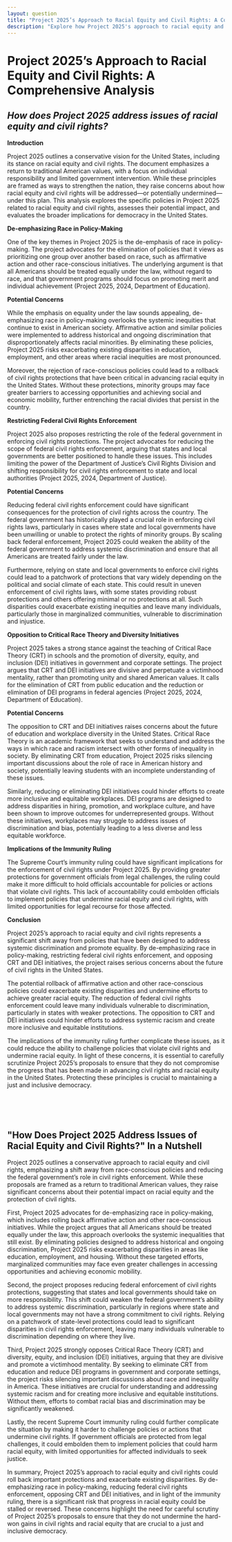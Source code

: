 ```yaml
---
layout: question
title: "Project 2025’s Approach to Racial Equity and Civil Rights: A Comprehensive Analysis"
description: "Explore how Project 2025's approach to racial equity and civil rights, including the de-emphasis of race in policy-making, could impact systemic inequalities and pose broader challenges to civil rights."
---
```


# Project 2025’s Approach to Racial Equity and Civil Rights: A Comprehensive Analysis

## *How does Project 2025 address issues of racial equity and civil rights?*

**Introduction**

Project 2025 outlines a conservative vision for the United States, including its stance on racial equity and civil rights. The document emphasizes a return to traditional American values, with a focus on individual responsibility and limited government intervention. While these principles are framed as ways to strengthen the nation, they raise concerns about how racial equity and civil rights will be addressed—or potentially undermined—under this plan. This analysis explores the specific policies in Project 2025 related to racial equity and civil rights, assesses their potential impact, and evaluates the broader implications for democracy in the United States.


**De-emphasizing Race in Policy-Making**

One of the key themes in Project 2025 is the de-emphasis of race in policy-making. The project advocates for the elimination of policies that it views as prioritizing one group over another based on race, such as affirmative action and other race-conscious initiatives. The underlying argument is that all Americans should be treated equally under the law, without regard to race, and that government programs should focus on promoting merit and individual achievement (Project 2025, 2024, Department of Education).

**Potential Concerns**

While the emphasis on equality under the law sounds appealing, de-emphasizing race in policy-making overlooks the systemic inequities that continue to exist in American society. Affirmative action and similar policies were implemented to address historical and ongoing discrimination that disproportionately affects racial minorities. By eliminating these policies, Project 2025 risks exacerbating existing disparities in education, employment, and other areas where racial inequities are most pronounced.

Moreover, the rejection of race-conscious policies could lead to a rollback of civil rights protections that have been critical in advancing racial equity in the United States. Without these protections, minority groups may face greater barriers to accessing opportunities and achieving social and economic mobility, further entrenching the racial divides that persist in the country.

**Restricting Federal Civil Rights Enforcement**

Project 2025 also proposes restricting the role of the federal government in enforcing civil rights protections. The project advocates for reducing the scope of federal civil rights enforcement, arguing that states and local governments are better positioned to handle these issues. This includes limiting the power of the Department of Justice’s Civil Rights Division and shifting responsibility for civil rights enforcement to state and local authorities (Project 2025, 2024, Department of Justice).

**Potential Concerns**

Reducing federal civil rights enforcement could have significant consequences for the protection of civil rights across the country. The federal government has historically played a crucial role in enforcing civil rights laws, particularly in cases where state and local governments have been unwilling or unable to protect the rights of minority groups. By scaling back federal enforcement, Project 2025 could weaken the ability of the federal government to address systemic discrimination and ensure that all Americans are treated fairly under the law.

Furthermore, relying on state and local governments to enforce civil rights could lead to a patchwork of protections that vary widely depending on the political and social climate of each state. This could result in uneven enforcement of civil rights laws, with some states providing robust protections and others offering minimal or no protections at all. Such disparities could exacerbate existing inequities and leave many individuals, particularly those in marginalized communities, vulnerable to discrimination and injustice.

**Opposition to Critical Race Theory and Diversity Initiatives**

Project 2025 takes a strong stance against the teaching of Critical Race Theory (CRT) in schools and the promotion of diversity, equity, and inclusion (DEI) initiatives in government and corporate settings. The project argues that CRT and DEI initiatives are divisive and perpetuate a victimhood mentality, rather than promoting unity and shared American values. It calls for the elimination of CRT from public education and the reduction or elimination of DEI programs in federal agencies (Project 2025, 2024, Department of Education).

**Potential Concerns**

The opposition to CRT and DEI initiatives raises concerns about the future of education and workplace diversity in the United States. Critical Race Theory is an academic framework that seeks to understand and address the ways in which race and racism intersect with other forms of inequality in society. By eliminating CRT from education, Project 2025 risks silencing important discussions about the role of race in American history and society, potentially leaving students with an incomplete understanding of these issues.

Similarly, reducing or eliminating DEI initiatives could hinder efforts to create more inclusive and equitable workplaces. DEI programs are designed to address disparities in hiring, promotion, and workplace culture, and have been shown to improve outcomes for underrepresented groups. Without these initiatives, workplaces may struggle to address issues of discrimination and bias, potentially leading to a less diverse and less equitable workforce.

**Implications of the Immunity Ruling**

The Supreme Court’s immunity ruling could have significant implications for the enforcement of civil rights under Project 2025. By providing greater protections for government officials from legal challenges, the ruling could make it more difficult to hold officials accountable for policies or actions that violate civil rights. This lack of accountability could embolden officials to implement policies that undermine racial equity and civil rights, with limited opportunities for legal recourse for those affected.

**Conclusion**

Project 2025’s approach to racial equity and civil rights represents a significant shift away from policies that have been designed to address systemic discrimination and promote equality. By de-emphasizing race in policy-making, restricting federal civil rights enforcement, and opposing CRT and DEI initiatives, the project raises serious concerns about the future of civil rights in the United States.

The potential rollback of affirmative action and other race-conscious policies could exacerbate existing disparities and undermine efforts to achieve greater racial equity. The reduction of federal civil rights enforcement could leave many individuals vulnerable to discrimination, particularly in states with weaker protections. The opposition to CRT and DEI initiatives could hinder efforts to address systemic racism and create more inclusive and equitable institutions.

The implications of the immunity ruling further complicate these issues, as it could reduce the ability to challenge policies that violate civil rights and undermine racial equity. In light of these concerns, it is essential to carefully scrutinize Project 2025’s proposals to ensure that they do not compromise the progress that has been made in advancing civil rights and racial equity in the United States. Protecting these principles is crucial to maintaining a just and inclusive democracy.

<br><br><br>

## <span id="nutshell">"How Does Project 2025 Address Issues of Racial Equity and Civil Rights?" In a Nutshell</span>

Project 2025 outlines a conservative approach to racial equity and civil rights, emphasizing a shift away from race-conscious policies and reducing the federal government’s role in civil rights enforcement. While these proposals are framed as a return to traditional American values, they raise significant concerns about their potential impact on racial equity and the protection of civil rights.

First, Project 2025 advocates for de-emphasizing race in policy-making, which includes rolling back affirmative action and other race-conscious initiatives. While the project argues that all Americans should be treated equally under the law, this approach overlooks the systemic inequalities that still exist. By eliminating policies designed to address historical and ongoing discrimination, Project 2025 risks exacerbating disparities in areas like education, employment, and housing. Without these targeted efforts, marginalized communities may face even greater challenges in accessing opportunities and achieving economic mobility.

Second, the project proposes reducing federal enforcement of civil rights protections, suggesting that states and local governments should take on more responsibility. This shift could weaken the federal government’s ability to address systemic discrimination, particularly in regions where state and local governments may not have a strong commitment to civil rights. Relying on a patchwork of state-level protections could lead to significant disparities in civil rights enforcement, leaving many individuals vulnerable to discrimination depending on where they live.

Third, Project 2025 strongly opposes Critical Race Theory (CRT) and diversity, equity, and inclusion (DEI) initiatives, arguing that they are divisive and promote a victimhood mentality. By seeking to eliminate CRT from education and reduce DEI programs in government and corporate settings, the project risks silencing important discussions about race and inequality in America. These initiatives are crucial for understanding and addressing systemic racism and for creating more inclusive and equitable institutions. Without them, efforts to combat racial bias and discrimination may be significantly weakened.

Lastly, the recent Supreme Court immunity ruling could further complicate the situation by making it harder to challenge policies or actions that undermine civil rights. If government officials are protected from legal challenges, it could embolden them to implement policies that could harm racial equity, with limited opportunities for affected individuals to seek justice.

In summary, Project 2025’s approach to racial equity and civil rights could roll back important protections and exacerbate existing disparities. By de-emphasizing race in policy-making, reducing federal civil rights enforcement, opposing CRT and DEI initiatives, and in light of the immunity ruling, there is a significant risk that progress in racial equity could be stalled or reversed. These concerns highlight the need for careful scrutiny of Project 2025’s proposals to ensure that they do not undermine the hard-won gains in civil rights and racial equity that are crucial to a just and inclusive democracy.
